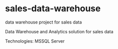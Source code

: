 # sales-data-warehouse
data warehouse project for sales data

Data Warehouse and Analytics solution for sales data

Technologies:
MSSQL Server
